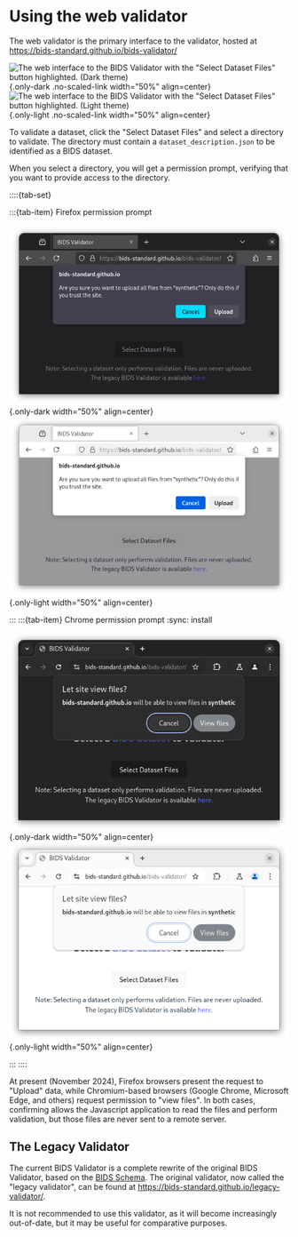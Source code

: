 # Using the web validator

The web validator is the primary interface to the validator,
hosted at <https://bids-standard.github.io/bids-validator/>

![The web interface to the BIDS Validator with the "Select Dataset Files" button highlighted.
(Dark theme)](../_static/web_entrypoint_dark.png){.only-dark .no-scaled-link width="50%" align=center}
![The web interface to the BIDS Validator with the "Select Dataset Files" button highlighted.
(Light theme)](../_static/web_entrypoint_light.png){.only-light .no-scaled-link width="50%" align=center}

To validate a dataset, click the "Select Dataset Files" and select a directory to validate.
The directory must contain a `dataset_description.json` to be identified as a BIDS dataset.

When you select a directory, you will get a permission prompt,
verifying that you want to provide access to the directory.

::::{tab-set}

:::{tab-item} Firefox permission prompt

![The Firefox permissions prompt (Dark theme)](../_static/firefox_permissions_dark.png){.only-dark width="50%" align=center}
![The Firefox permissions prompt (Light theme)](../_static/firefox_permissions_light.png){.only-light width="50%" align=center}

:::
:::{tab-item} Chrome permission prompt
:sync: install

![The Chromium permissions notice (Dark theme)](../_static/chromium_permissions_dark.png){.only-dark width="50%" align=center}
![The Chromium permissions notice (Light theme)](../_static/chromium_permissions_light.png){.only-light width="50%" align=center}

:::
::::

At present (November 2024), Firefox browsers present the request to "Upload" data,
while Chromium-based browsers (Google Chrome, Microsoft Edge, and others) request permission
to "view files".
In both cases, confirming allows the Javascript application to read the files and perform validation,
but those files are never sent to a remote server.

## The Legacy Validator

The current BIDS Validator is a complete rewrite of the original BIDS Validator,
based on the [BIDS Schema].
The original validator, now called the "legacy validator", can be found at
<https://bids-standard.github.io/legacy-validator/>.

It is not recommended to use this validator, as it will become increasingly out-of-date,
but it may be useful for comparative purposes.

[BIDS Schema]: https://bidsschematools.readthedocs.io
